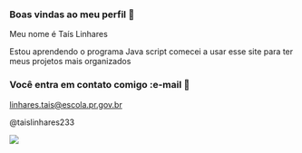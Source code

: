 ### Boas vindas ao meu perfil 💙

Meu nome é Taís Linhares

Estou aprendendo o programa Java script 
comecei a usar esse site para ter meus projetos mais organizados 

### Você entra em contato comigo :e-mail 📧

linhares.tais@escola.pr.gov.br 

@taislinhares233

![](https://tenor.com/bmGCo.gif) 
